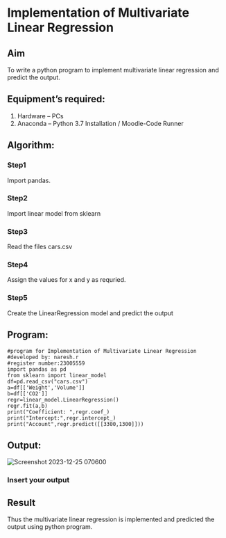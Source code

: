 # Implementation of Multivariate Linear Regression
## Aim
To write a python program to implement multivariate linear regression and predict the output.
## Equipment’s required:
1.	Hardware – PCs
2.	Anaconda – Python 3.7 Installation / Moodle-Code Runner
## Algorithm:
### Step1

Import pandas.


### Step2

Import linear model from sklearn


### Step3


Read the files cars.csv

### Step4

Assign the values for x and y as requried.

### Step5


Create the LinearRegression model and predict the output

## Program:
```
#program for Implementation of Multivariate Linear Regression
#developed by: naresh.r
#register number:23005559
import pandas as pd
from sklearn import linear_model
df=pd.read_csv("cars.csv")
a=df[['Weight','Volume']]
b=df[['CO2']]
regr=linear_model.LinearRegression()
regr.fit(a,b)
print("Coefficient: ",regr.coef_)
print("Intercept:",regr.intercept_)
print("Account",regr.predict([[3300,1300]]))

```
## Output:
![Screenshot 2023-12-25 070600](https://github.com/feryjfgkuyfgewjfgew/Multivariate-Linear-Regression/assets/150319377/d03a076c-2bc8-4ab1-878d-b52229943084)


### Insert your output



## Result
Thus the multivariate linear regression is implemented and predicted the output using python program.
